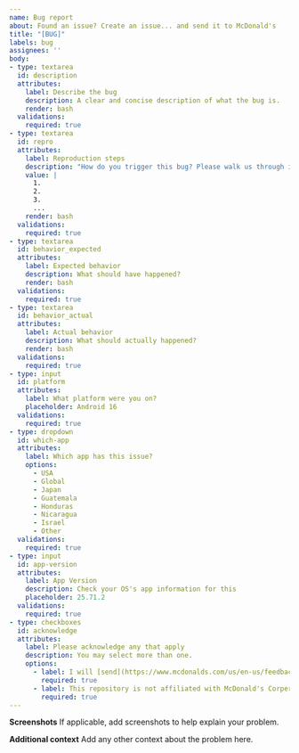 ```yaml
---
name: Bug report
about: Found an issue? Create an issue... and send it to McDonald's
title: "[BUG]"
labels: bug
assignees: ''
body:
- type: textarea
  id: description
  attributes:
    label: Describe the bug
    description: A clear and concise description of what the bug is.
    render: bash
  validations:
    required: true
- type: textarea
  id: repro
  attributes:
    label: Reproduction steps
    description: "How do you trigger this bug? Please walk us through it step by step."
    value: |
      1.
      2.
      3.
      ...
    render: bash
  validations:
    required: true
- type: textarea
  id: behavior_expected
  attributes:
    label: Expected behavior
    description: What should have happened?
    render: bash
  validations:
    required: true
- type: textarea
  id: behavior_actual
  attributes:
    label: Actual behavior
    description: What should actually happened?
    render: bash
  validations:
    required: true
- type: input
  id: platform
  attributes:
    label: What platform were you on?
    placeholder: Android 16
  validations:
    required: true
- type: dropdown
  id: which-app
  attributes:
    label: Which app has this issue? 
    options:
      - USA
      - Global
      - Japan
      - Guatemala
      - Honduras
      - Nicaragua
      - Israel
      - Other
  validations:
    required: true
- type: input
  id: app-version
  attributes:
    label: App Version
    description: Check your OS's app information for this
    placeholder: 25.71.2
  validations:
    required: true
- type: checkboxes
  id: acknowledge
  attributes:
    label: Please acknowledge any that apply
    description: You may select more than one.
    options:
      - label: I will [send](https://www.mcdonalds.com/us/en-us/feedback.html) this bug report to McDonald's.
        required: true
      - label: This repository is not affiliated with McDonald's Corperation.
        required: true
---
```


**Screenshots**
If applicable, add screenshots to help explain your problem.

**Additional context**
Add any other context about the problem here.
